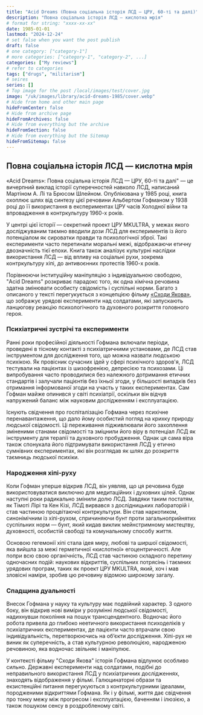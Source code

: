 ```yaml
---
title: "Acid Dreams (Повна соціальна історія ЛСД — ЦРУ, 60-ті та далі)"
description: "Повна соціальна історія ЛСД — кислотна мрія"
# format for string: "xxxx-xx-xx"
date: 1985-01-01
lastmod: "2024-12-24"
# set false when you want the post publish
draft: false
# one category: ["category-1"]
# more categories: ["category-1", "category-2", ...]
categories: ["My reviews"]
# refer to categories
tags: ["drugs", "militarism"]
# seires
series: []
# Top image for the post /local/images/test/cover.jpg
image: "/uk/images/library/acid-dreams-1985/cover.webp"
# Hide from home and other main page
hideFromCenter: false
# Hide from archive page
hideFromArchives: false
# Hide from everything but the archive
hideFromSection: false
# Hide from everything but the Sitemap
hideFromSitemap: false
---
```

## Повна соціальна історія ЛСД — кислотна мрія

«Acid Dreams»: Повна соціальна історія ЛСД — ЦРУ, 60-ті та далі" — це вичерпний виклад історії суперечностей навколо ЛСД, написаний Мартіном А. Лі та Брюсом Шлейном. Опублікована у 1985 році, книга охоплює шлях від синтезу цієї речовини Альбертом Гофманом у 1938 році до її використання в експериментах ЦРУ часів Холодної війни та впровадження в контркультуру 1960-х років.

У центрі цієї історії — секретний проект ЦРУ MKULTRA, у межах якого досліджуваним таємно вводили дози ЛСД для експериментів із його потенціалом як сироватки правди та психологічної зброї. Такі експерименти часто перетинали моральні межі, відображаючи етичну двозначність тієї епохи. Книга також аналізує культурні наслідки використання ЛСД — від впливу на соціальні рухи, зокрема контркультуру хіпі, до антивоєнних протестів 1960-х років.

Порівнюючи інституційну маніпуляцію з індивідуальною свободою, "Acid Dreams" розкриває парадокс того, як одна хімічна речовина здатна змінювати особисту свідомість і суспільні норми. Багато з описаного у тексті перегукується з концепцією фільму <a href="/uk/library/jacobs-ladder-1990/" target="_blank">«Сходи Якова»</a>, що зображує урядові експерименти над солдатами, які запускають ланцюгову реакцію психологічного та духовного розкриття головного героя.

### Психіатричні зустрічі та експерименти

Ранні роки професійної діяльності Гофмана включали періоди, проведені в тісному контакті з психіатричними установами, де ЛСД став інструментом для дослідження того, що можна назвати людською психікою. Як провісник сучасних ідей у сфері психічного здоров'я, ЛСД тестували на пацієнтах із шизофренією, депресією та психозами. Ці випробування часто проводилися без належного дотримання етичних стандартів і залучали пацієнтів без їхньої згоди, у більшості випадків без отримання інформованої згоди на участь у таких експериментах. Сам Гофман майже опинився у світі психіатрії, оскільки він відчув напружений баланс між науковим дослідженням і експлуатацією.

Існують свідчення про госпіталізацію Гофмана через психічне перенавантаження, що дало йому особистий погляд на крихку природу людської свідомості. Ці переживання підживлювали його захоплення зміненими станами свідомості та зміцнили його віру в потенціал ЛСД як інструменту для терапії та духовного пробудження. Однак ця сама віра також спонукала його підтримувати використання ЛСД у етично сумнівних експериментах, які він розглядав як шлях до розкриття таємниць людської психіки.

### Народження хіпі-руху

Коли Гофман уперше відкрив ЛСД, він уявляв, що ця речовина буде використовуватися виключно для медитаційних і духовних цілей. Однак наступні роки радикально змінили долю ЛСД. Завдяки таким постатям, як Тімоті Лірі та Кен Кізі, ЛСД вирвався з дослідницьких лабораторій і став частиною процвітаючої контркультури. Він став наркотиком, синонімічним із хіпі-рухом, спричиняючи бунт проти загальноприйнятих суспільних норм — бунт, який кидав виклик мейнстримному мистецтву, духовності, особистій свободі та комунальному способу життя.

Основою гегемонії хіпі стала ідея миру, любові та ширшої свідомості, яка вийшла за межі герметичної «кислотної» егоцентричності. Але попри всю свою органічність, ЛСД став частиною складного перетину одночасних подій: наукових відкриттів, суспільних потрясінь і таємних урядових програм, таких як проект ЦРУ MKULTRA, який, хоч і мав зловісні наміри, зробив цю речовину відомою широкому загалу.

### Спадщина дуальності

Внесок Гофмана у науку та культуру має подвійний характер. З одного боку, він відкрив нові виміри у розумінні людської свідомості, надихнувши покоління на пошук трансцендентного. Водночас його робота привела до глибоко неетичного використання психоделіків у психіатричних експериментах, де пацієнти часто втрачали свою індивідуальність, перетворюючись на об’єкти дослідження. Хіпі-рух не виник як суперечність, а став культурною революцією, народженою речовиною, яка водночас звільняє і маніпулює.

У контексті фільму "Сходи Якова" історія Гофмана відлунює особливо сильно. Державні експерименти над солдатами, подібні до неправильного використання ЛСД у психіатричних дослідженнях, знаходять відображення у фільмі. Галюцинаторні образи та екзистенційні питання перегукуються з контркультурними ідеалами, породженими відкриттями Гофмана. Як і у фільмі, життя дає свідчення про тонку межу між прогресом і експлуатацією, баченням і ілюзією, а також пошуком сенсу в роздробленому світі.